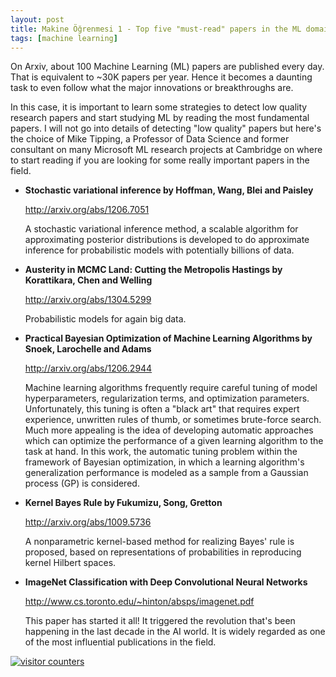 ```yaml
---
layout: post
title: Makine Öğrenmesi 1 - Top five "must-read" papers in the ML domain for newcomers
tags: [machine learning]
---
```


On Arxiv, about 100 Machine Learning (ML) papers are published every day. That is equivalent to ~30K papers per year. Hence it becomes a daunting task to even follow what the major innovations or breakthroughs are. 

In this case, it is important to learn some strategies to detect low quality research papers and start studying ML by reading the most fundamental papers. I will not go into details of detecting "low quality" papers but here's the choice of Mike Tipping, a Professor of Data Science and former consultant on many Microsoft ML research projects at Cambridge on where to start reading if you are looking for some really important papers in the field.   

* **Stochastic variational inference by Hoffman, Wang, Blei and Paisley**

  <http://arxiv.org/abs/1206.7051>

  A stochastic variational inference method, a scalable algorithm for approximating posterior distributions is developed to     do approximate inference for probabilistic models with potentially billions of data.

* **Austerity in MCMC Land: Cutting the Metropolis Hastings by Korattikara, Chen and Welling**

  <http://arxiv.org/abs/1304.5299>

  Probabilistic models for again big data.

* **Practical Bayesian Optimization of Machine Learning Algorithms by Snoek, Larochelle and Adams**

  <http://arxiv.org/abs/1206.2944>

  Machine learning algorithms frequently require careful tuning of model hyperparameters, regularization terms, and             optimization parameters. Unfortunately, this tuning is often a "black art" that requires expert experience, unwritten rules   of thumb, or sometimes brute-force search. Much more appealing is the idea of developing automatic approaches which can       optimize the performance of a given learning algorithm to the task at hand. In this work, the automatic tuning problem       within the framework of Bayesian optimization, in which a learning algorithm's generalization performance is modeled as a     sample from a Gaussian process (GP) is considered. 


* **Kernel Bayes Rule by Fukumizu, Song, Gretton**

  <http://arxiv.org/abs/1009.5736>

  A nonparametric kernel-based method for realizing Bayes' rule is proposed, based on representations of probabilities in       reproducing kernel Hilbert spaces.

* **ImageNet Classification with Deep Convolutional Neural Networks**

  <http://www.cs.toronto.edu/~hinton/absps/imagenet.pdf>

  This paper has started it all! It triggered the revolution that's been happening in the last decade in the AI world.
  It is widely regarded as one of the most influential publications in the field. 
  
<a href="https://www.freecounterstat.com" title="visitor counters"><img src="https://counter4.optistats.ovh/private/freecounterstat.php?c=cx3ac8d6kfuk49ch6bj6m322mq883cqy" border="0" title="visitor counters" alt="visitor counters"></a>
